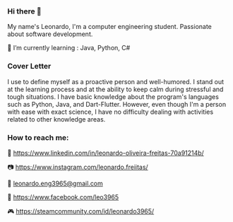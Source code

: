 ### Hi there 👋
My name's Leonardo, I'm a computer engineering student. Passionate about software development.

<!--
**⚡ I’m currently looking for an intern. --> 

:notebook_with_decorative_cover: I’m currently learning : Java, Python, C#

### Cover Letter
I use to define myself as a proactive person and well-humored. I stand out at the learning process and at the ability
to keep calm during stressful and tough situations. I have basic knowledge about the program's languages such as
Python, Java, and Dart-Flutter. However, even though I'm a person with ease with exact science,
I have no difficulty dealing with activities related to other knowledge areas. 

### How to reach me: 

:office: https://www.linkedin.com/in/leonardo-oliveira-freitas-70a91214b/

:camera: https://www.instagram.com/leonardo.freiitas/

:postbox: leonardo.eng3965@gmail.com

💬 https://www.facebook.com/leo3965

:video_game: https://steamcommunity.com/id/leonardo3965/
<!--
**Leo3965/Leo3965** is a ✨ _special_ ✨ repository because its `README.md` (this file) appears on your GitHub profile.

Here are some ideas to get you started:

- 🔭 I’m currently working on ...
- 🌱 I’m currently learning ...
- 👯 I’m looking to collaborate on ...
- 🤔 I’m looking for help with ...
- 💬 Ask me about ...
- 📫 How to reach me: ...
- 😄 Pronouns: ...
- ⚡ Fun fact: ...
-->

